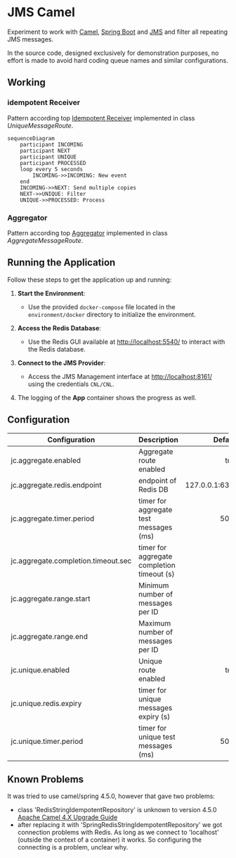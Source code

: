 # JMS Camel
Experiment to work with [Camel](https://camel.apache.org/), 
[Spring Boot](https://spring.io/projects/spring-boot) and [JMS](https://activemq.apache.org/components/artemis/) and filter all repeating JMS messages.

In the source code, designed exclusively for demonstration purposes, no effort is made to avoid hard coding queue names and similar configurations.
## Working
### idempotent Receiver
Pattern according top [Idempotent Receiver](https://www.enterpriseintegrationpatterns.com/patterns/messaging/IdempotentReceiver.html) 
implemented in class *UniqueMessageRoute*.

```mermaid
sequenceDiagram
    participant INCOMING
    participant NEXT
    participant UNIQUE
    participant PROCESSED
    loop every 5 seconds
        INCOMING->>INCOMING: New event
    end
    INCOMING->>NEXT: Send multiple copies
    NEXT->>UNIQUE: Filter
    UNIQUE->>PROCESSED: Process
```
### Aggregator
Pattern according top [Aggregator](https://www.enterpriseintegrationpatterns.com/patterns/messaging/Aggregator.html) 
implemented in class *AggregateMessageRoute*.

## Running the Application

Follow these steps to get the application up and running:

1. **Start the Environment**:
    - Use the provided `docker-compose` file located in the `environment/docker` directory to initialize the environment.

1. **Access the Redis Database**:
    - Use the Redis GUI available at [http://localhost:5540/](http://localhost:5540/) to interact with the Redis database.

1. **Connect to the JMS Provider**:
    - Access the JMS Management interface at [http://localhost:8161/](http://localhost:8161/) using the credentials `CNL/CNL`.

1. The logging of the **App** container shows the progress as well.

## Configuration

| Configuration                       | Description                                |        Default |
|-------------------------------------|--------------------------------------------|---------------:|
| jc.aggregate.enabled                | Aggregate route enabled                    |           true |
| jc.aggregate.redis.endpoint         | endpoint of Redis DB                       | 127.0.0.1:6379 |
| jc.aggregate.timer.period           | timer for aggregate test messages (ms)     |           5000 |
| jc.aggregate.completion.timeout.sec | timer for aggregate completion timeout (s) |             60 |
| jc.aggregate.range.start            | Minimum number of messages per ID          |              5 |
| jc.aggregate.range.end              | Maximum number of messages per ID          |             10 |
| jc.unique.enabled                   | Unique route enabled                       |           true |
| jc.unique.redis.expiry              | timer for unique messages expiry (s)       |             60 |
| jc.unique.timer.period              | timer for unique test messages (ms)        |           5000 |

## Known Problems

It was tried to use camel/spring 4.5.0, however that gave two problems:
- class 'RedisStringIdempotentRepository' is unknown to version 4.5.0 [Apache Camel 4.X Upgrade Guide](https://camel.apache.org/manual/camel-4x-upgrade-guide-4_5.html)
- after replacing it with 'SpringRedisStringIdempotentRepository' we got connection problems with Redis. As long as we connect to 'localhost' (outside the context of a container) it works. So configuring the connecting is a problem, unclear why.
